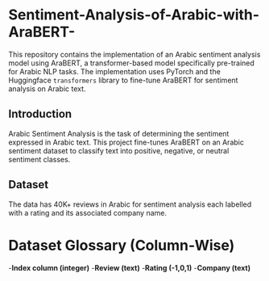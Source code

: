# Sentiment-Analysis-of-Arabic-with-AraBERT-
This repository contains the implementation of an Arabic sentiment analysis model using AraBERT, a transformer-based model specifically pre-trained for Arabic NLP tasks. The implementation uses PyTorch and the Huggingface `transformers` library to fine-tune AraBERT for sentiment analysis on Arabic text.
## Introduction
Arabic Sentiment Analysis is the task of determining the sentiment expressed in Arabic text. This project fine-tunes AraBERT on an Arabic sentiment dataset to classify text into positive, negative, or neutral sentiment classes.


## Dataset
The data has 40K+ reviews in Arabic for sentiment analysis each labelled with a rating and its associated company name.
# Dataset Glossary (Column-Wise)
-**Index column (integer)**
-**Review (text)**
-**Rating (-1,0,1)**
-**Company (text)**
